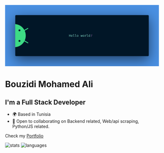 <img src="https://raw.githubusercontent.com/MedAliBouzidi/MedAliBouzidi/main/assets/images/banner.png" alt="Hello world">

# Bouzidi Mohamed Ali
## I'm a Full Stack Developer

* 🌍 Based in Tunisia
* 🤝 Open to collaborating on Backend related, Web/api scraping, Python/JS related.

 Check my [Portfolio](https://medalibouzidi.github.io/)

<img src="https://github-readme-stats-bouzidi-medali.vercel.app/api?username=MedAliBouzidi&hide=contribs,issues&show_icons=true&rank_icon=github&theme=radical" alt="stats">

<img src="https://github-readme-stats-bouzidi-medali.vercel.app/api/top-langs/?username=MedAliBouzidi&layout=compact" alt="languages">
